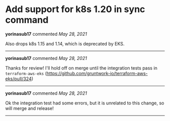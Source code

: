 # Add support for k8s 1.20 in sync command

**yorinasub17** commented *May 28, 2021*

Also drops k8s 1.15 and 1.14, which is deprecated by EKS.
<br />
***


**yorinasub17** commented *May 28, 2021*

Thanks for review! I'll hold off on merge until the integration tests pass in `terraform-aws-eks` (https://github.com/gruntwork-io/terraform-aws-eks/pull/324)
***

**yorinasub17** commented *May 28, 2021*

Ok the integration test had some errors, but it is unrelated to this change, so will merge and release!
***


